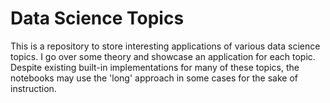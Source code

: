 # Data Science Topics
This is a repository to store interesting applications of various data science topics. I go over some theory and showcase an application for each topic. Despite existing built-in implementations for many of these topics, the notebooks may use the 'long' approach in some cases for the sake of instruction.
